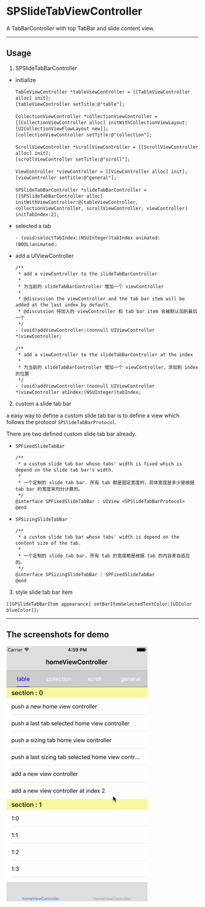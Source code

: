 # SPSlideTabViewController

A TabBarController with top TabBar and slide content view.

-----

## Usage

1. SPSlideTabBarController

  - initialize

    ```objc
    TableViewController *tableViewController = [[TableViewController alloc] init];
    [tableViewController setTitle:@"table"];

    CollectionViewController *collectionViewController = [[CollectionViewController alloc] initWithCollectionViewLayout:[UICollectionViewFlowLayout new]];
    [collectionViewController setTitle:@"collection"];

    ScrollViewController *scrollViewController = [[ScrollViewController alloc] init];
    [scrollViewController setTitle:@"scroll"];

    ViewController *viewController = [[ViewController alloc] init];
    [viewController setTitle:@"general"];

    SPSlideTabBarController *slideTabBarController = [[SPSlideTabBarController alloc] initWithViewController:@[tableViewController, collectionViewController, scrollViewController, viewController] initTabIndex:2];
    ```

  - selected a tab

    ```objc
    - (void)selectTabIndex:(NSUInteger)tabIndex animated:(BOOL)animated；
    ```

  - add a UIViewController

    ```objc
    /**
     * add a viewController to the slideTabBarController
     *
     * 为当前的 slideTabBarController 增加一个 viewController
     *
     * @discussion the viewController and the tab bar item will be added at the last index by default.
     * @discussion 待加入的 viewController 和 tab bar item 会被默认加到最后一个
     */
    - (void)addViewController:(nonnull UIViewController *)viewController;

    /**
     * add a viewController to the slideTabBarController at the index
     *
     * 为当前的 slideTabBarController 增加一个 viewController，添加到 index 的位置
     */
    - (void)addViewController:(nonnull UIViewController *)viewController atIndex:(NSUInteger)tabIndex;
    ```

2. custom a slide tab bar

  a easy way to define a custom slide tab bar is to define a view which follows the protocol `SPSlideTabBarProtocol`.

  There are two defined custom slide tab bar already.

  - `SPFixedSlideTabBar`

    ```objc
    /**
     * a custom slide tab bar whose tabs' width is fixed which is depend on the slide tab bar's width.
     *    
     * 一个定制的 slide tab bar. 所有 tab 都是固定宽度的，具体宽度是多少是根据 tab bar 的宽度来均分计算的。
     */
    @interface SPFixedSlideTabBar : UIView <SPSlideTabBarProtocol>
    @end
    ```

  - `SPSizingSlideTabBar`

    ```objc
    /**
     * a custom slide tab bar whose tabs' width is depend on the content size of the tab.
     *
     * 一个定制的 slide tab bar. 所有 tab 的宽度都是根据 tab 的内容来自适应的。
     */
    @interface SPSizingSlideTabBar : SPFixedSlideTabBar
    @end
    ```

3. style slide tab bar item

  ```objc
  [[SPSlideTabBarItem appearance] setBarItemSelectedTextColor:[UIColor blueColor]];
  ```

-----

## The screenshots for demo

![demo](./SPSlideTabBarControllerDemo/screenshots/demo.gif)

